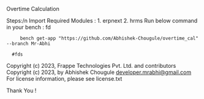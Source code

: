Overtime Calculation

   Steps:/n
      Import Required Modules : 1. erpnext 2. hrms
      Run below command in your bench :
      fd
                       
         bench get-app "https://github.com/Abhishek-Chougule/overtime_cal" --branch Mr-Abhi
      
      #fds
   Copyright (c) 2023, Frappe Technologies Pvt. Ltd. and contributors
   Copyright (c) 2023, by Abhishek Chougule developer.mrabhi@gmail.com
   For license information, please see license.txt


Thank You !
